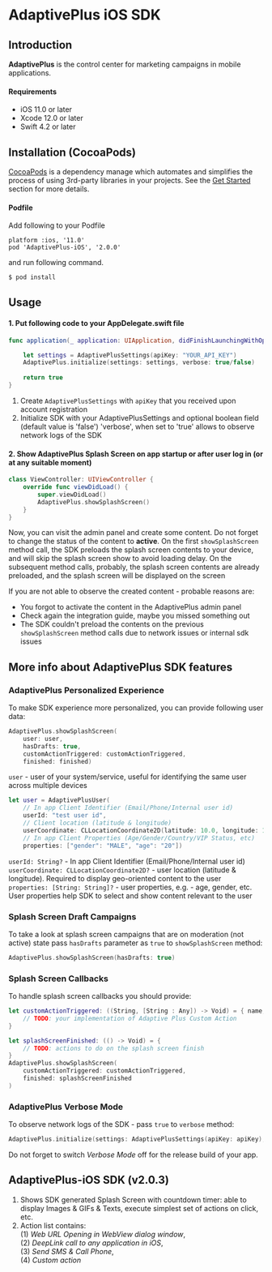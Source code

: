 # AdaptivePlus iOS SDK

## Introduction
**AdaptivePlus** is the control center for marketing campaigns in mobile applications.

#### Requirements
- iOS 11.0 or later
- Xcode 12.0 or later
- Swift 4.2 or later


## Installation (CocoaPods)
[CocoaPods](http://cocoapods.org/) is a dependency manage which automates and simplifies the process of using 3rd-party libraries in your projects. See the [Get Started](http://cocoapods.org/#get_started) section for more details.

#### Podfile
Add following to your Podfile
```
platform :ios, '11.0'
pod 'AdaptivePlus-iOS', '2.0.0'
```
and run following command.

```bash
$ pod install
```

## Usage

#### 1. Put following code to your AppDelegate.swift file
```swift
func application(_ application: UIApplication, didFinishLaunchingWithOptions launchOptions: [UIApplication.LaunchOptionsKey: Any]?) -> Bool {

    let settings = AdaptivePlusSettings(apiKey: "YOUR_API_KEY")
    AdaptivePlus.initialize(settings: settings, verbose: true/false)
    
    return true
}
```
1. Create ```AdaptivePlusSettings``` with ```apiKey``` that you received upon account registration
2. Initialize SDK with your AdaptivePlusSettings and optional boolean field (default value is 'false') 'verbose', when set to 'true' allows to observe network logs of the SDK

#### 2. Show AdaptivePlus Splash Screen on app startup or after user log in (or at any suitable moment)
```swift
class ViewController: UIViewController {
    override func viewDidLoad() {
        super.viewDidLoad()
        AdaptivePlus.showSplashScreen()
    }
}
```

Now, you can visit the admin panel and create some content. Do not forget to change the status of the content to **active**. 
On the first `showSplashScreen` method call, the SDK preloads the splash screen contents to your device, and will skip the splash screen show to avoid loading delay. On the subsequent method calls, probably, the splash screen contents are already preloaded, and the splash screen will be displayed on the screen

If you are not able to observe the created content - probable reasons are:
- You forgot to activate the content in the AdaptivePlus admin panel
- Check again the integration guide, maybe you missed something out
- The SDK couldn't preload the contents on the previous `showSplashScreen` method calls due to network issues or internal sdk issues

## More info about AdaptivePlus SDK features
### AdaptivePlus Personalized Experience
To make SDK experience more personalized, you can provide following user data:
```swift
AdaptivePlus.showSplashScreen(
    user: user,
    hasDrafts: true,
    customActionTriggered: customActionTriggered,
    finished: finished)
```
`user` - user of your system/service, useful for identifying the same user across multiple devices
```swift
let user = AdaptivePlusUser(
    // In app Client Identifier (Email/Phone/Internal user id)
    userId: "test user id",
    // Client location (latitude & longitude)
    userCoordinate: CLLocationCoordinate2D(latitude: 10.0, longitude: 123.0),
    // In app Client Properties (Age/Gender/Country/VIP Status, etc)
    properties: ["gender": "MALE", "age": "20"])
```
`userId: String?` - In app Client Identifier (Email/Phone/Internal user id)\
`userCoordinate: CLLocationCoordinate2D?` - user location (latitude & longitude). Required to display geo-oriented content to the user\
`properties: [String: String]?` - user properties, e.g. - age, gender, etc. User properties help SDK to select and show content relevant to the user

### Splash Screen Draft Campaigns
To take a look at splash screen campaigns that are on moderation (not active) state pass `hasDrafts` parameter as `true` to `showSplashScreen` method:
```swift
AdaptivePlus.showSplashScreen(hasDrafts: true)
```

### Splash Screen Callbacks
To handle splash screen callbacks you should provide:
```swift
let customActionTriggered: ((String, [String : Any]) -> Void) = { name, parameters in
    // TODO: your implementation of Adaptive Plus Custom Action
}

let splashScreenFinished: (() -> Void) = {
    // TODO: actions to do on the splash screen finish
}
AdaptivePlus.showSplashScreen(
    customActionTriggered: customActionTriggered,
    finished: splashScreenFinished
)
```
### AdaptivePlus Verbose Mode
To observe network logs of the SDK - pass `true` to `verbose` method:
```swift
AdaptivePlus.initialize(settings: AdaptivePlusSettings(apiKey: apiKey), verbose: true)
```
Do not forget to switch *Verbose Mode* off for the release build of your app.

## AdaptivePlus-iOS SDK (v2.0.3)
1) Shows SDK generated Splash Screen with countdown timer: able to display Images & GIFs & Texts, execute simplest set of actions on click, etc.
2) Action list contains:\
(1) *Web URL Opening in WebView dialog window*,\
(2) *DeepLink call to any application in iOS*,\
(3) *Send SMS & Call Phone*,\
(4) *Custom action*
